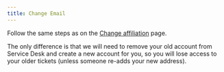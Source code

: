 ```yaml
---
title: Change Email
---
```


Follow the same steps as on the
[Change affiliation](https://contribute.cncf.io/resources/how-to/change-affiliation/)
page.

The only difference is that we will need to remove your old account from Service
Desk and create a new account for you, so you will lose access to your older
tickets (unless someone re-adds your new address).
